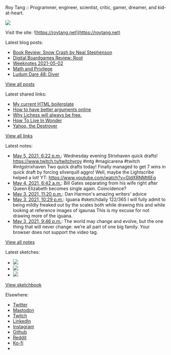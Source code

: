 Roy Tang :: Programmer, engineer, scientist, critic, gamer, dreamer, and kid-at-heart.

![](https://roytang.net/static/img/profile.jpg)

Visit the site: ![https://roytang.net](https://roytang.net)

Latest blog posts:

- [Book Review: Snow Crash by Neal Stephenson](https://roytang.net/2021/05/snow-crash/)
- [Digital Boardgames Review: Root](https://roytang.net/2021/05/root/)
- [Weeknotes 2021-05-02](https://roytang.net/2021/05/weeknotes-2021-05-02/)
- [Math and Privilege](https://roytang.net/2021/04/math-privilege/)
- [Ludum Dare 48: Diver](https://roytang.net/2021/04/ludum-dare-48-diver/)

[View all posts](https://roytang.net/blog)

Latest shared links:

- [My current HTML boilerplate](https://roytang.net/2021/05/my-current-html-boilerplate/)
- [How to have better arguments online](https://roytang.net/2021/04/how-to-have-better-arguments-online/)
- [Why Lichess will always be free.](https://roytang.net/2021/04/why-lichess-will-always-be-free/)
- [How To Live In Wonder](https://roytang.net/2021/04/how-to-live-in-wonder/)
- [Yahoo, the Destroyer](https://roytang.net/2021/04/yahoo-the-destroyer/)

[View all links](https://roytang.net/links)

Latest notes:

- [May 5, 2021, 6:22 p.m.](https://roytang.net/2021/05/1389888129239339012/): Wednesday evening Strixhaven quick drafts! https://www.twitch.tv/twitchyroy #mtg #magicarena #twitch #mtgstrixhaven Two quick drafts today! Finally managed to get 7 wins in quick draft by forcing silverquill aggro! Well, maybe the Lightscribe helped a lot! YT: https://www.youtube.com/watch?v=GldXRNMt6Eg
- [May 4, 2021, 6:42 a.m.](https://roytang.net/2021/05/1389349579091365888/): Bill Gates separating from his wife right after Queen Elizabeth becomes single again. Coincidence?
- [May 3, 2021, 11:20 p.m.](https://roytang.net/2021/05/1389238548566462466/): Dan Harmon&#x27;s amazing writers&#x27; advice
- [May 3, 2021, 10:29 p.m.](https://roytang.net/2021/05/1389225567749165057/): Iguana #sketchdaily 122/365 I will fully admit to being mildly freaked out by the scales both while drawing this and while looking at reference images of igaunas This is my excuse for not drawing more of the iguana.
- [May 3, 2021, 9:46 p.m.](https://roytang.net/2021/05/1389214746822385668/): The world may change and evolve, but the one thing that will never change: we’re all part of one big family. Your browser does not support the video tag.

[View all notes](https://roytang.net/notes)

Latest sketches:


- ![](https://roytang.net/media/cache/f7/8d/f78d05d626217f36f15886fdbdd90701.jpg)
- ![](https://roytang.net/media/cache/04/7c/047c4f4bd04b599ef1ecf3e6204d07c9.jpg)
- ![](https://roytang.net/media/cache/e6/73/e6738b9bdb2f251907558a32e05d6f20.jpg)

[View sketchbook](https://roytang.net/albums/sketchbook)


Elsewhere:

- [Twitter](https://twitter.com/roytang)
- [Mastodon](https://mastodon.technology/@roytang)
- [Twitch](https://twitch.tv/twitchyroy)
- [LinkedIn](https://www.linkedin.com/in/roytang)
- [Instagram](https://instagram.com/roytang0400)
- [Github](https://github.com/roytang)
- [Reddit](https://reddit.com/u/hungryroy)
- [Ko-fi](https://ko-fi.com/roytang)
- [](mailto:hello@roytang.net)